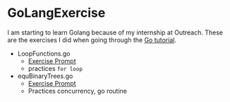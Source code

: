# GoLangExercise
I am starting to learn Golang because of my internship at Outreach. These are the exercises I did when going through the [Go tutorial](https://tour.golang.org/list).

- LoopFunctions.go
    - [Exercise Prompt](https://tour.golang.org/flowcontrol/8)
    - practices `for loop`
- equBinaryTrees.go
    - [Exercise Prompt](https://tour.golang.org/concurrency/7)
    - Practices concurrency, go routine